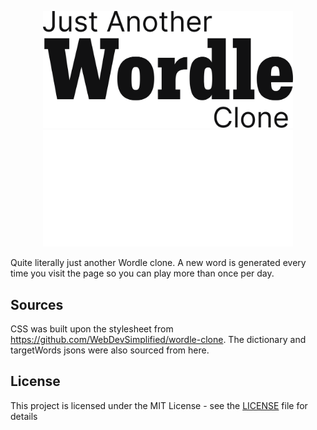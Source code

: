 <p align="center">
    <img src="src/vector-light.svg#gh-light-mode-only" width="400">
    <img src="src/vector-dark.svg#gh-dark-mode-only" width="400">
</p>

Quite literally just another Wordle clone. A new word is generated every time you visit the page so you can play more than once per day.

## Sources
CSS was built upon the stylesheet from https://github.com/WebDevSimplified/wordle-clone. The dictionary and targetWords jsons were also sourced from here.

## License
This project is licensed under the MIT License - see the [LICENSE](LICENSE) file for details